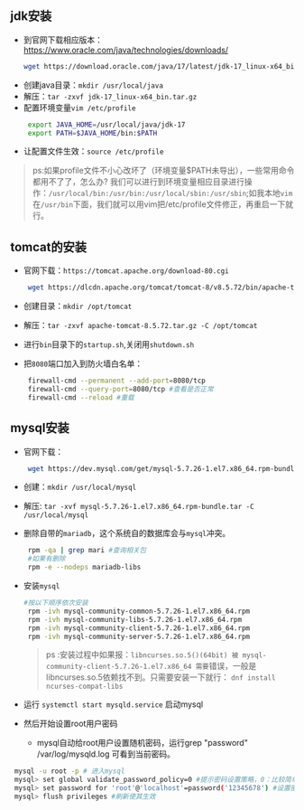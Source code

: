 ## jdk安装
 
 - 到官网下载相应版本：https://www.oracle.com/java/technologies/downloads/
    ```bash
    wget https://download.oracle.com/java/17/latest/jdk-17_linux-x64_bin.tar.gz

    ```
 - 创建java目录：`mkdir /usr/local/java`
 - 解压：`tar -zxvf jdk-17_linux-x64_bin.tar.gz`
 - 配置环境变量`vim /etc/profile`
   ```bash
    export JAVA_HOME=/usr/local/java/jdk-17
    export PATH=$JAVA_HOME/bin:$PATH
   ```
 - 让配置文件生效：`source /etc/profile`
  
  > ps:如果profile文件不小心改坏了（环境变量$PATH未导出），一些常用命令都用不了了，怎么办? 我们可以进行到环境变量相应目录进行操作：`/usr/local/bin:/usr/bin:/usr/local/sbin:/usr/sbin`;如我本地`vim`在`/usr/bin`下面，我们就可以用vim把/etc/profile文件修正，再重启一下就行。

## tomcat的安装
 - 官网下载：`https://tomcat.apache.org/download-80.cgi`
   ```bash
    wget https://dlcdn.apache.org/tomcat/tomcat-8/v8.5.72/bin/apache-tomcat-8.5.72.tar.gz
   ```

 - 创建目录：`mkdir /opt/tomcat`
 - 解压：`tar -zxvf apache-tomcat-8.5.72.tar.gz -C /opt/tomcat`
 - 进行`bin`目录下的`startup.sh`,关闭用`shutdown.sh`
 - 把`8080`端口加入到防火墙白名单：
    ```bash
     firewall-cmd --permanent --add-port=8080/tcp
     firewall-cmd --query-port=8080/tcp #查看是否正常
     firewall-cmd --reload #重载
    ```

## mysql安装

- 官网下载：
   ```bash
    wget https://dev.mysql.com/get/mysql-5.7.26-1.el7.x86_64.rpm-bundle.tar
   ```
- 创建：`mkdir /usr/local/mysql`
- 解压: `tar -xvf mysql-5.7.26-1.el7.x86_64.rpm-bundle.tar -C /usr/local/mysql`
- 删除自带的`mariadb`，这个系统自的数据库会与`mysql`冲突。
  ```bash
   rpm -qa | grep mari #查询相关包
   #如果有删除
   rpm -e --nodeps mariadb-libs
  ```
- 安装`mysql`

  ```bash
  #按以下顺序依次安装
   rpm -ivh mysql-community-common-5.7.26-1.el7.x86_64.rpm
   rpm -ivh mysql-community-libs-5.7.26-1.el7.x86_64.rpm
   rpm -ivh mysql-community-client-5.7.26-1.el7.x86_64.rpm
   rpm -ivh mysql-community-server-5.7.26-1.el7.x86_64.rpm
  ```
  > ps :安装过程中如果报：`libncurses.so.5()(64bit) 被 mysql-community-client-5.7.26-1.el7.x86_64 需要`错误，一般是libncurses.so.5依赖找不到。只需要安装一下就行：
  `dnf install ncurses-compat-libs`

- 运行 `systemctl start mysqld.service` 启动mysql
- 然后开始设置root用户密码
   - mysql自动给root用户设置随机密码，运行grep "password" /var/log/mysqld.log 可看到当前密码。

 ```bash
  mysql -u root -p # 进入mysql
  mysql> set global validate_password_policy=0 #提示密码设置策略，0：比较简单只需长度大于8，1：要求长度，数字，大小写 特殊字条（生产环境），2：要求长度，数字 大小写 特殊字符 字典文件。
  mysql> set password for 'root'@'localhost'=password('12345678') #设置密码 
  mysql> flush privileges #刷新使其生效
 ```